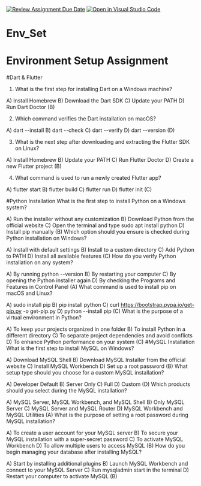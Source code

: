 [![Review Assignment Due Date](https://classroom.github.com/assets/deadline-readme-button-22041afd0340ce965d47ae6ef1cefeee28c7c493a6346c4f15d667ab976d596c.svg)](https://classroom.github.com/a/vnsr1XuU)
[![Open in Visual Studio Code](https://classroom.github.com/assets/open-in-vscode-2e0aaae1b6195c2367325f4f02e2d04e9abb55f0b24a779b69b11b9e10269abc.svg)](https://classroom.github.com/online_ide?assignment_repo_id=15623826&assignment_repo_type=AssignmentRepo)
# Env_Set

# Environment Setup Assignment

#Dart & Flutter 

1. What is the first step for installing Dart on a Windows machine?

A) Install Homebrew
B) Download the Dart SDK
C) Update your PATH
D) Run Dart Doctor
    (B)

2. Which command verifies the Dart installation on macOS?

A) dart --install
B) dart --check
C) dart --verify
D) dart --version
   (D)

3. What is the next step after downloading and extracting the Flutter SDK on Linux?

A) Install Homebrew
B) Update your PATH
C) Run Flutter Doctor
D) Create a new Flutter project
  (B)
  
4. What command is used to run a newly created Flutter app?

A) flutter start
B) flutter build
C) flutter run
D) flutter init
 (C) 

#Python Installation
What is the first step to install Python on a Windows system?

A) Run the installer without any customization
B) Download Python from the official website
C) Open the terminal and type sudo apt install python
D) Install pip manually
  (B)
Which option should you ensure is checked during Python installation on Windows?

A) Install with default settings
B) Install to a custom directory
C) Add Python to PATH
D) Install all available features
  (C)
How do you verify Python installation on any system?

A) By running python --version
B) By restarting your computer
C) By opening the Python installer again
D) By checking the Programs and Features in Control Panel
  (A)
What command is used to install pip on macOS and Linux?

A) sudo install pip
B) pip install python
C) curl https://bootstrap.pypa.io/get-pip.py -o get-pip.py
D) python --install pip
  (C)
What is the purpose of a virtual environment in Python?

A) To keep your projects organized in one folder
B) To install Python in a different directory
C) To separate project dependencies and avoid conflicts
D) To enhance Python performance on your system
   (C)
#MySQL Installation
What is the first step to install MySQL on Windows?

A) Download MySQL Shell
B) Download MySQL Installer from the official website
C) Install MySQL Workbench
D) Set up a root password
   (B)
What setup type should you choose for a custom MySQL installation?

A) Developer Default
B) Server Only
C) Full
D) Custom
    (D)
Which products should you select during the MySQL installation?

A) MySQL Server, MySQL Workbench, and MySQL Shell
B) Only MySQL Server
C) MySQL Server and MySQL Router
D) MySQL Workbench and MySQL Utilities
     (A)
What is the purpose of setting a root password during MySQL installation?

A) To create a user account for your MySQL server
B) To secure your MySQL installation with a super-secret password
C) To activate MySQL Workbench
D) To allow multiple users to access MySQL
  (B)
How do you begin managing your database after installing MySQL?

A) Start by installing additional plugins
B) Launch MySQL Workbench and connect to your MySQL Server
C) Run mysqladmin start in the terminal
D) Restart your computer to activate MySQL
   (B)
